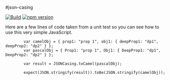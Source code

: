 #json-casing

[![Build](https://travis-ci.org/stewie1570/JSONCasing.svg)](https://travis-ci.org/stewie1570/JSONCasing)
[![npm version](https://badge.fury.io/js/json-casing.svg)](https://badge.fury.io/js/json-casing)

Here are a few lines of code taken from a unit test so you can see how to use this very simple JavaScript.

            var camelObj = { prop1: "prop 1", obj1: { deepProp1: "dp1", deepProp2: "dp2" } };
            var pascalObj = { Prop1: "prop 1", Obj1: { DeepProp1: "dp1", DeepProp2: "dp2" } };
            
            var result = JSONCasing.toCamel(pascalObj);

            expect(JSON.stringify(result)).toBe(JSON.stringify(camelObj));
